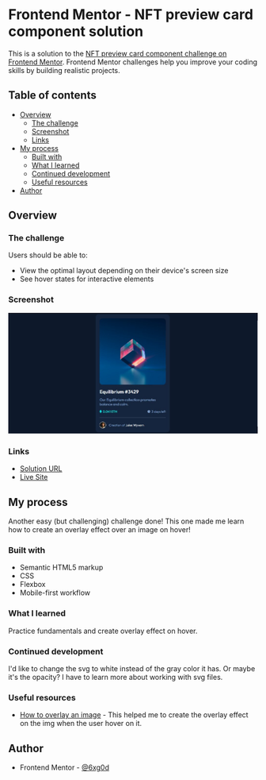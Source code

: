 # Frontend Mentor - NFT preview card component solution

This is a solution to the [NFT preview card component challenge on Frontend Mentor](https://www.frontendmentor.io/challenges/nft-preview-card-component-SbdUL_w0U). Frontend Mentor challenges help you improve your coding skills by building realistic projects. 

## Table of contents

- [Overview](#overview)
  - [The challenge](#the-challenge)
  - [Screenshot](#screenshot)
  - [Links](#links)
- [My process](#my-process)
  - [Built with](#built-with)
  - [What I learned](#what-i-learned)
  - [Continued development](#continued-development)
  - [Useful resources](#useful-resources)
- [Author](#author)

## Overview

### The challenge

Users should be able to:

- View the optimal layout depending on their device's screen size
- See hover states for interactive elements

### Screenshot

![](./Screenshot-desktop.jpg)

### Links

- [Solution URL](https://www.frontendmentor.io/solutions/nft-preview-card-component-challenge-solution-HM7QT4Xoi_)
- [Live Site](https://6xg0d.github.io/nft-preview-card-challenge/)

## My process

Another easy (but challenging) challenge done! This one made me learn how to create an overlay effect over an image on hover!

### Built with

- Semantic HTML5 markup
- CSS
- Flexbox
- Mobile-first workflow

### What I learned

Practice fundamentals and create overlay effect on hover.

### Continued development

I'd like to change the svg to white instead of the gray color it has. Or maybe it's the opacity? I have to learn more about working with svg files.

### Useful resources

- [How to overlay an image](https://www.w3schools.com/howto/howto_css_image_overlay.asp) - This helped me to create the overlay effect on the img when the user hover on it.

## Author

- Frontend Mentor - [@6xg0d](https://www.frontendmentor.io/profile/6xg0d)